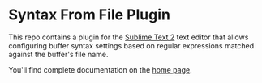 # Syntax From File Plugin

This repo contains a plugin for the [Sublime Text 2][] text editor that
allows configuring buffer syntax settings based on regular expressions
matched against the buffer's file name.

You'll find complete documentation on the [home page][].

[home page]: http://software.clapper.org/ST2SyntaxFromFile/
[Sublime Text 2]: http://www.sublimetext.com/2
